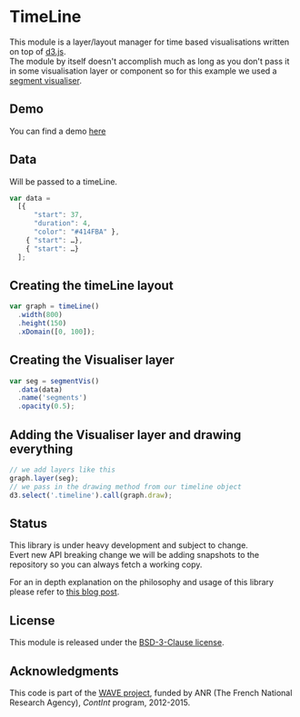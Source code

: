 # TimeLine

This module is a layer/layout manager for time based visualisations written on top of [d3.js](http://d3js.org/).  
The module by itself doesn't accomplish much as long as you don't pass it in some visualisation layer or component so for this example we used a [segment visualiser](https://github.com/ircam-rnd/segment-vis).

<div class="only-readme">
<h2>Demo</h2>
<p>You can find a demo <a href="https://ircam-rnd.github.io/timeLine/">here</a></p>
</div>

<div class="timeline"></div>

## Data
Will be passed to a timeLine.
```js
var data = 
  [{
      "start": 37,
      "duration": 4,
      "color": "#414FBA" },
    { "start": …},
    { "start": …}
  ];
```

## Creating the timeLine layout
```js
var graph = timeLine()
  .width(800)
  .height(150)
  .xDomain([0, 100]);

```


## Creating the Visualiser layer
```js
var seg = segmentVis()
  .data(data)
  .name('segments')
  .opacity(0.5);
```

## Adding the Visualiser layer and drawing everything
```js
// we add layers like this
graph.layer(seg);
// we pass in the drawing method from our timeline object
d3.select('.timeline').call(graph.draw);

```

## Status

This library is under heavy development and subject to change.  
Evert new API breaking change we will be adding snapshots to the repository so you can always fetch a working copy.

For an in depth  explanation on the philosophy and usage of this library please refer to [this blog post](http://wave.ircam.fr/publications/visual-tools/).

<div class="only-readme">
<h2>License</h2>
<p>This module is released under the <a href="http://opensource.org/licenses/BSD-3-Clause">BSD-3-Clause license</a>.</p>

<h2>Acknowledgments</h2>
<p>This code is part of the <a href="http://wave.ircam.fr">WAVE project</a>, funded by ANR (The French National Research Agency), <em>ContInt</em> program, 2012-2015.</p>
</div>

<script src="http://d3js.org/d3.v3.min.js" charset="utf-8"></script>
<script src="https://rawgit.com/ircam-rnd/segment-vis/master/segment-vis.min.js"></script>
<script src="https://rawgit.com/ircam-rnd/timeLine/master/timeLine.min.js"></script>
<script>

    var data = [{
                    "start": 0,
                    "duration": 4,
                    "color": "#414FBA"
                  }, {
                    "start": 5,
                    "duration": 7,
                    "color": "#2A2E68"
                  }, {
                    "start": 18,
                    "duration": 9,
                    "color": "#5A281E"
                  }, {
                    "start": 30,
                    "duration": 7,
                    "color": "#BE7C7A"
                  }, {
                    "start": 16,
                    "duration": 6,
                    "color": "#BE7C7A"
                  }, {
                    "start": 8,
                    "duration": 3,
                    "color": "#2A2E68"
                  }, {
                    "start": 1,
                    "duration": 4,
                    "color": "#C52599"
                  }, {
                    "start": 63,
                    "duration": 9,
                    "color": "#CA56F4"
                  }, {
                    "start": 90,
                    "duration": 9,
                    "color": "#5A281E"
                  }, {
                    "start": 20,
                    "duration": 6,
                    "color": "#CA56F4"
                  }];

    document.addEventListener('DOMContentLoaded', function() {
      
      document.querySelector('.timeline').innerHTML = '';
      
      // Timeline
      // --------
      var graph = timeLine()
        .width(750)
        .height(150)
        .xDomain([0, 100]);

      // segments layer
      // --------------
      graph.layer(
        segmentVis()
        .data(data)
        .name('segments')
        .opacity(0.5));

      d3.select('.timeline').call(graph.draw);

    });
  </script>